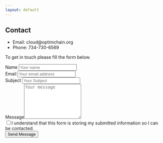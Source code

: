 ```yaml
---
layout: default
---
```


<section id="contact-form" class="block block-form">
    <div class="block-content-2">
    <div class="contact-info">
        <h1 class="post-title underline">Contact </h1>
        <ul>
            <li><i class="fas fa-envelope"></i> Email: cloud@optimchain.org</li>
            <li><i class="fas fa-phone-volume"></i> Phone: 734-730-6569</li>
        </ul>
        <p>To get in touch please fill the form below.</p>
    </div>
        <form name="contactForm" id="contactForm" action="https://formsubmit.io/send/cloud@optimchain.org">
            <div class="form-group">
                <label for="name">Name</label>
                <input type="text" name="name" id="name" placeholder="Your name" aria-labelledby="name-label" required=""/>
            </div>
            <div class="form-group">
                <label for="email">Email</label>
                <input type="email" name="email" id="email" placeholder="Your email address" aria-labelledby="email-label" required="" />
            </div>
            <div class="form-group">
                <label for="subject">Subject</label>
                <input type="text" name="subject" id="subject" placeholder="Your Subject" aria-labelledby="subject-label" />
            </div>
            <div class="form-group"><label for="message">Message</label><textarea name="message" id="message" rows="7" placeholder="Your message" aria-labelledby="message-label"></textarea>
            </div>
            <div class="form-group form-checkbox">
                <input type="checkbox" id="consent" name="consent" aria-labelledby="consent-label" /><label for="consent">I understand that this form is storing my submitted information so I can be contacted.</label>
            </div>
            <div class="form-submit"><button type="submit" class="button">Send Message</button></div>
        </form>
    </div>
</section>
